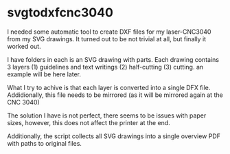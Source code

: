 # svgtodxfcnc3040

I needed some automatic tool to create DXF files for my laser-CNC3040 from my SVG drawings. It turned out to be not trivial at all, but finally it worked out.

I have folders in each is an SVG drawing with parts. Each drawing contains 3 layers (1) guidelines and text writings (2) half-cutting (3) cutting. 
an example will be here later.

What I try to achive is that each layer is converted into a single DFX file. Addidionally, this file needs to be mirrored (as it will be mirrored again at the CNC 3040)

The solution I have is not perfect, there seems to be issues with paper sizes, however, this does not affect the printer at the end.

Additionally, the script collects all SVG drawings into a single overview PDF with paths to original files. 
